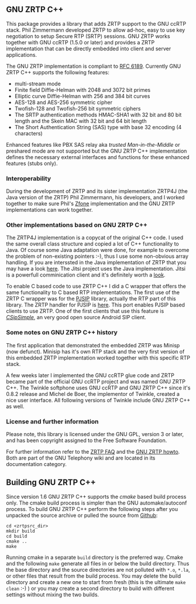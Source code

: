 ## GNU ZRTP C++

This package provides a library that adds ZRTP support to the GNU
ccRTP stack. Phil Zimmermann developed ZRTP to allow ad-hoc, easy to
use key negotiation to setup Secure RTP (SRTP) sessions. GNU ZRTP works
together with GNU ccRTP (1.5.0 or later) and provides a ZRTP
implementation that can be directly embedded into client and server
applications.

The GNU ZRTP implementation is compliant to [RFC 6189][]. Currently GNU ZRTP
C++ supports the following features:

* multi-stream mode
* Finite field Diffie-Helman with 2048 and 3072 bit primes
* Elliptic curve Diffie-Helman with 256 and 384 bit curves
* AES-128 and AES-256 symmetric cipher
* Twofish-128 and Twofish-256 bit symmetric ciphers
* The SRTP authentication methods HMAC-SHA1 with 32 bit and 80 bit length and
  the Skein MAC with 32 bit and 64 bit length
* The Short Authentication String (SAS) type with base 32 encoding (4
  characters)

Enhanced features like PBX SAS relay aka *trusted Man-in-the-Middle* or
preshared mode are not supported but the GNU ZRTP C++ implementation defines
the necessary external interfaces and functions for these enhanced features
(stubs only).

### Interoperability
During the development of ZRTP and its sister implementation ZRTP4J (the Java
version of the ZRTP) Phil Zimmermann, his developers, and I worked together to
make sure Phil's [Zfone][] implementation and the GNU ZRTP implementations can
work together.

[zfone]: http://zfoneproject.com/index.html


### Other implementations based on GNU ZRTP C++ 

The ZRTP4J implementation is a copycat of the original C++ code. I used the
same overall class structure and copied a lot of C++ functionality to Java. Of
course some Java adaptation were done, for example to overcome the problem of
non-existing pointers :-), thus I use some non-obvious array handling. If you
are interssted in the Java implementation of ZRTP that you may have a look
[here][javazrtp]. The Jitsi project uses the Java implementation. Jitsi is a
powerfull comminication client and it's definitely worth a [look][jitsi].

To enable C based code to use ZRTP C++ I did a C wrapper that offers the same
functionality to C based RTP implementations. The first use of the ZRTP C
wrapper was for the [PJSIP][] library, actually the RTP part of this
library. The ZRTP handler for PJSIP is [here][pjzrtp]. This port enables PJSIP
based clients to use ZRTP. One of the first clients that use this feature is
*[CSipSimple][]*, an very good open source Android SIP client.

[pjsip]: http://www.pjsip.org
[pjzrtp]: https://github.com/wernerd/ZRTP4PJ
[javazrtp]: https://github.com/wernerd/ZRTP4J
[jitsi]: http://www.jitsi.org
[csipsimple]: http://code.google.com/p/csipsimple


### Some notes on GNU ZRTP C++ history
The first application that demonstrated the embedded ZRTP was Minisp (now
defunct). Minisip has it's own RTP stack and the very first version of this
embedded ZRTP implementation worked together with this specific RTP stack. 

A few weeks later I implemented the GNU ccRTP glue code and ZRTP became part
of the official GNU ccRTP project and was named GNU ZRTP C++. The Twinkle
softphone uses GNU ccRTP and GNU ZRTP C++ since it's 0.8.2 release and Michel
de Boer, the implementor of Twinkle, created a nice user interface. All
following versions of Twinkle include GNU ZRTP C++ as well.


### License and further information
Please note, this library is licensed under the GNU GPL, version 3 or 
later, and has been copyright assigned to the Free Software Foundation.

For further information refer to the [ZRTP FAQ][zrtpfaq] and the
[GNU ZRTP howto][zrtphow]. Both are part of the GNU Telephony wiki and are
located in its documentation category.

[zrtphow]:  http://www.gnutelephony.org/index.php/GNU_ZRTP_How_To
[zrtpfaq]:  http://www.gnutelephony.org/index.php/ZRTP_FAQ
[rfc 6189]: http://tools.ietf.org/html/rfc6189

## Building GNU ZRTP C++ 
Since version 1.6 GNU ZRTP C++ supports the *cmake* based build process
only. The cmake build process is simpler than the GNU automake/autoconf
process. To build GNU ZRTP C++ perform the following steps after you unpacked
the source archive or pulled the source from [Github][]:

    cd <zrtpsrc_dir>
	mkdir build
	cd build
	cmake ..
	make
	
Running cmake in a separate `build` directory is the preferred way. Cmake and
the following `make` generate all files in or below the build directory. Thus
the base directory and the source directories are not polluted with `*.o`,
`*.la`, or other files that result from the build process. You may delete the
build directory and create a new one to start from fresh (this is the ultimate
`make clean` :-) ) or you may create a second directory to build with
different settings without mixing the two builds.

[github]: http://github.com/wernerd/ZRTPCPP
